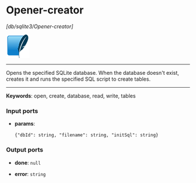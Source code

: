 # Opener-creator

_[db/sqlite3/Opener-creator]_

![icon](</assets/icons/0b2ba8cf-f316-4bcf-8035-82fa89db2445.png>)

---

Opens the specified SQLite database. When the database doesn't exist, creates it and runs the specified SQL script to create tables.<br>

---

__Keywords__: open, create, database, read, write, tables

### Input ports

* __params__: 
    ```
    {"dbId": string, "filename": string, "initSql": string}
    ```

### Output ports

* __done__: ` null `


* __error__: ` string `

